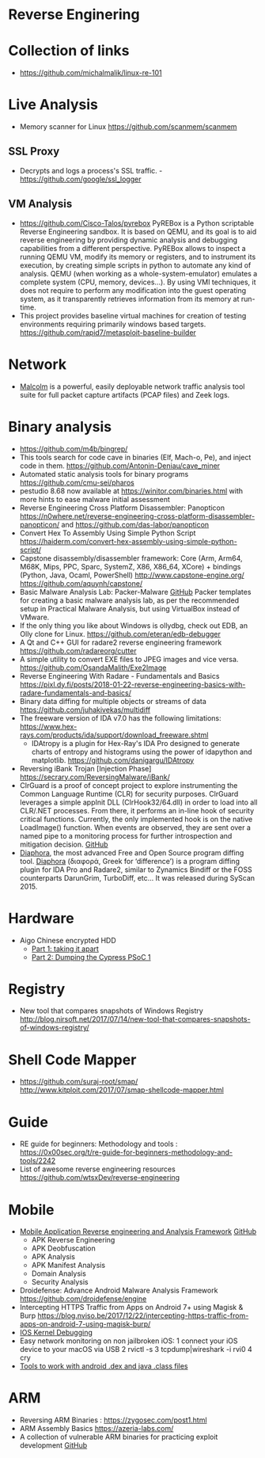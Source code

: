 Reverse Enginering
==============

# Collection of links
* https://github.com/michalmalik/linux-re-101

# Live Analysis
*  Memory scanner for Linux https://github.com/scanmem/scanmem

## SSL Proxy
* Decrypts and logs a process's SSL traffic. - https://github.com/google/ssl_logger

## VM Analysis
* https://github.com/Cisco-Talos/pyrebox PyREBox is a Python scriptable Reverse Engineering sandbox. It is based on QEMU, and its goal is to aid reverse engineering by providing dynamic analysis and debugging capabilities from a different perspective. PyREBox allows to inspect a running QEMU VM, modify its memory or registers, and to instrument its execution, by creating simple scripts in python to automate any kind of analysis. QEMU (when working as a whole-system-emulator) emulates a complete system (CPU, memory, devices...). By using VMI techniques, it does not require to perform any modification into the guest operating system, as it transparently retrieves information from its memory at run-time.
* This project provides baseline virtual machines for creation of testing environments requiring primarily windows based targets. https://github.com/rapid7/metasploit-baseline-builder

# Network
* [Malcolm](https://github.com/idaholab/malcolm) is a powerful, easily deployable network traffic analysis tool suite for full packet capture artifacts (PCAP files) and Zeek logs.

# Binary analysis
* https://github.com/m4b/bingrep/
* This tools search for code cave in binaries (Elf, Mach-o, Pe), and inject code in them. https://github.com/Antonin-Deniau/cave_miner
* Automated static analysis tools for binary programs https://github.com/cmu-sei/pharos
* pestudio 8.68 now available at https://winitor.com/binaries.html  with more hints to ease malware initial assessment
* Reverse Engineering Cross Platform Disassembler: Panopticon https://n0where.net/reverse-engineering-cross-platform-disassembler-panopticon/ and https://github.com/das-labor/panopticon
* Convert Hex To Assembly Using Simple Python Script https://haiderm.com/convert-hex-assembly-using-simple-python-script/
* Capstone disassembly/disassembler framework: Core (Arm, Arm64, M68K, Mips, PPC, Sparc, SystemZ, X86, X86_64, XCore) + bindings (Python, Java, Ocaml, PowerShell) http://www.capstone-engine.org/ https://github.com/aquynh/capstone/
* Basic Malware Analysis Lab: Packer-Malware [GitHub](https://github.com/m-dwyer/packer-malware) Packer templates for creating a basic malware analysis lab, as per the recommended setup in Practical Malware Analysis, but using VirtualBox instead of VMware.
* If the only thing you like about Windows is ollydbg, check out EDB, an Olly clone for Linux. https://github.com/eteran/edb-debugger
* A Qt and C++ GUI for radare2 reverse engineering framework https://github.com/radareorg/cutter
* A simple utility to convert EXE files to JPEG images and vice versa. https://github.com/OsandaMalith/Exe2Image
* Reverse Engineering With Radare - Fundamentals and Basics https://pixl.dy.fi/posts/2018-01-22-reverse-engineering-basics-with-radare-fundamentals-and-basics/
* Binary data diffing for multiple objects or streams of data https://github.com/juhakivekas/multidiff
* The freeware version of IDA v7.0 has the following limitations: https://www.hex-rays.com/products/ida/support/download_freeware.shtml
	* IDAtropy is a plugin for Hex-Ray's IDA Pro designed to generate charts of entropy and histograms using the power of idapython and matplotlib. https://github.com/danigargu/IDAtropy
* Reversing iBank Trojan [Injection Phase] https://secrary.com/ReversingMalware/iBank/
* ClrGuard is a proof of concept project to explore instrumenting the Common Language Runtime (CLR) for security purposes. ClrGuard leverages a simple appInit DLL (ClrHook32/64.dll) in order to load into all CLR/.NET processes. From there, it performs an in-line hook of security critical functions. Currently, the only implemented hook is on the native LoadImage() function. When events are observed, they are sent over a named pipe to a monitoring process for further introspection and mitigation decision. [GitHub](https://github.com/endgameinc/ClrGuard)
* [Diaphora](https://github.com/joxeankoret/diaphora), the most advanced Free and Open Source program diffing tool. [Diaphora](http://diaphora.re) (διαφορά, Greek for ‘difference’) is a program diffing plugin for IDA Pro and Radare2, similar to Zynamics Bindiff or the FOSS counterparts DarunGrim, TurboDiff, etc… It was released during SyScan 2015.


# Hardware
* Aigo Chinese encrypted HDD
	* [Part 1: taking it apart](https://syscall.eu/blog/2018/03/12/aigo_part1/)
	* [Part 2: Dumping the Cypress PSoC 1](https://syscall.eu/blog/2018/03/12/aigo_part2/)

# Registry
* New tool that compares snapshots of Windows Registry http://blog.nirsoft.net/2017/07/14/new-tool-that-compares-snapshots-of-windows-registry/

# Shell Code Mapper
* https://github.com/suraj-root/smap/ http://www.kitploit.com/2017/07/smap-shellcode-mapper.html

# Guide
* RE guide for beginners: Methodology and tools : https://0x00sec.org/t/re-guide-for-beginners-methodology-and-tools/2242
* List of awesome reverse engineering resources https://github.com/wtsxDev/reverse-engineering


# Mobile
* [Mobile Application Reverse engineering and Analysis Framework](https://n0where.net/mobile-application-reverse-engineering-mara/) [GitHub](https://github.com/xtiankisutsa/MARA_Framework)
	* APK Reverse Engineering
	* APK Deobfuscation
	* APK Analysis
	* APK Manifest Analysis
	* Domain Analysis
	* Security Analysis
* Droidefense: Advance Android Malware Analysis Framework https://github.com/droidefense/engine
* Intercepting HTTPS Traffic from Apps on Android 7+ using Magisk & Burp https://blog.nviso.be/2017/12/22/intercepting-https-traffic-from-apps-on-android-7-using-magisk-burp/
* [IOS Kernel Debugging](http://www.instructables.com/id/IOS-Kernel-Debugging/)
* Easy network monitoring on non jailbroken iOS:
	1 connect your iOS device to your macOS via USB
	2 rvictl -s <UDID>
	3 tcpdump|wireshark -i rvi0
	4 cry
* [Tools to work with android .dex and java .class files](https://github.com/pxb1988/dex2jar)

# ARM
* Reversing ARM Binaries : https://zygosec.com/post1.html
* ARM Assembly Basics https://azeria-labs.com/
* A collection of vulnerable ARM binaries for practicing exploit development [GitHub](https://github.com/Billy-Ellis/Exploit-Challenges)
